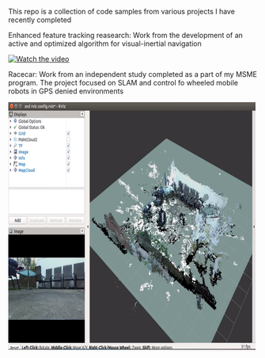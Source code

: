 This repo is a collection of code samples from various projects I have recently completed

Enhanced feature tracking reasearch:  Work from the development of an active and optimized algorithm for visual-inertial navigation

[![Watch the video](https://img.youtube.com/vi/lMiAxw_kDw4/0.jpg)](https://youtu.be/lMiAxw_kDw4)

Racecar:  Work from an independent study completed as a part of my MSME program.  The project focused on SLAM and control fo wheeled mobile robots in GPS denied environments

<img src="https://github.com/chris-wei-17/Code-Samples/blob/master/Racecar/Images/3D_map.png" height="500" width="500">
